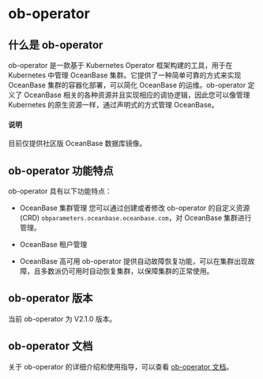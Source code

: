 # ob-operator

## 什么是 ob-operator

ob-operator 是一款基于 Kubernetes Operator 框架构建的工具，用于在 Kubernetes 中管理 OceanBase 集群。它提供了一种简单可靠的方式来实现 OceanBase 集群的容器化部署，可以简化 OceanBase 的运维。ob-operator 定义了 OceanBase 相关的各种资源并且实现相应的调协逻辑，因此您可以像管理 Kubernetes 的原生资源一样，通过声明式的方式管理 OceanBase。

<main id="notice" type='explain'>
  <h4>说明</h4>
  <p>目前仅提供社区版 OceanBase 数据库镜像。</p>
</main>

## ob-operator 功能特点

ob-operator 具有以下功能特点：

* OceanBase 集群管理
    您可以通过创建或者修改 ob-operator 的自定义资源(CRD) `obparameters.oceanbase.oceanbase.com`，对 OceanBase 集群进行管理。
* OceanBase 租户管理

* OceanBase 高可用
    ob-operator 提供自动故障恢复功能，可以在集群出现故障，且多数派仍可用时自动恢复集群，以保障集群的正常使用。

## ob-operator 版本

当前 ob-operator 为 V2.1.0 版本。

## ob-operator 文档

关于 ob-operator 的详细介绍和使用指导，可以查看 [ob-operator 文档](https://www.oceanbase.com/docs/ob-operator-doc)。
